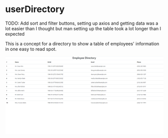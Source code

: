 # userDirectory

TODO: Add sort and filter buttons, setting up axios and getting data was a lot easier than I thought but man setting up the table took a lot longer than I expected

This is a concept for a directory to show a table of employees' information in one easy to read spot.

![Page pic](/assets/employeeDirectory.png)